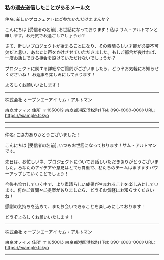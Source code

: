 ### 私の過去送信したことがあるメール文

件名: 新しいプロジェクトにご参加いただけませんか？

こんにちは [受信者の名前],
お世話になっております！私は サム・アルトマンと申します。お元気でお過ごしでしょうか？

さて、新しいプロジェクトが始まることになり、その素晴らしい才能が必要不可欠だと思い、あなたに声をかけさせていただきました。もしご都合が良ければ、一度お話しできる機会を設けていただけないでしょうか？

プロジェクトに関する詳細やご質問がございましたら、どうぞお気軽にお知らせくださいね！
お返事を楽しみにしております！

よろしくお願いいたします！

*****************************************
株式会社 オープンエーアイ
サム・アルトマン

東京オフィス
住所: 〒1050013 東京都港区浜松町1
Tel: 090-0000-0000
URL: https://example.tokyo
*****************************************

---

件名: ご協力ありがとうございました！

こんにちは [受信者の名前],
いつもお世話になっております！サム・アルトマンです。

先日は、お忙しい中、プロジェクトについてお話しいただきありがとうございました。あなたのアイデアや意見はとても貴重で、私たちのチームはますますパワーアップしていくことでしょう！

今後も協力していく中で、より素晴らしい成果が生まれることを楽しみにしています。何かご質問やご提案がありましたら、どうぞお気軽にお知らせくださいね！

感謝の気持ちを込めて、またお会いできることを楽しみにしております！

どうぞよろしくお願いいたします！

*****************************************
株式会社 オープンエーアイ
サム・アルトマン

東京オフィス
住所: 〒1050013 東京都港区浜松町1
Tel: 090-0000-0000
URL: https://example.tokyo
*****************************************